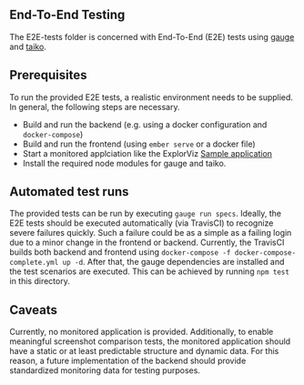 ## End-To-End Testing
The E2E-tests folder is concerned with End-To-End (E2E) tests using [gauge](https://gauge.org/) and [taiko](https://taiko.dev/).


## Prerequisites
To run the provided E2E tests, a realistic environment needs to be supplied. In general, the following steps are necessary.
* Build and run the backend (e.g. using a docker configuration and `docker-compose`)
* Build and run the frontend (using `ember serve` or a docker file)
* Start a monitored applciation like the ExplorViz [Sample application](https://github.com/ExplorViz/sampleApplication)
* Install the required node modules for gauge and taiko.

## Automated test runs
The provided tests can be run by executing `gauge run specs`. 
Ideally, the E2E tests should be executed automatically (via TravisCI) to recognize severe failures quickly. 
Such a failure could be as a simple as a failing login due to a minor change in the frontend or backend.
Currently, the TravisCI builds both backend and frontend using 
`docker-compose -f docker-compose-complete.yml up -d`. 
After that, the gauge dependencies are installed and the test scenarios are executed.
This can be achieved by running `npm test` in this directory.


## Caveats
Currently, no monitored application is provided.
Additionally, to enable meaningful screenshot comparison tests, the monitored
application should have a static or at least predictable structure and dynamic data.
For this reason, a future implementation of the backend should provide standardized monitoring data for testing purposes.